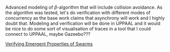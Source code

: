 Advanced modeling of $\beta$-algorithm that will include collision avoidance.
As the algorithm was tested, let's do verification with different modes of concurrency as the base work claims that asynchrony will work and I highly doubt that. Modeling and verification will be done in UPPAAL and it would be nice to do some sort of visualisation of traces in a tool that I could connect to UPPAAL, maybe Gazeebo???

[Verifying Emergent Properties of Swarms](../Thesis%20Papers/Verifying%20Emergent%20Properties%20of%20Swarms.pdf)

<script>
MathJax = {
  tex: {
    inlineMath: [["$", "$"], ["\\(", "\\)"]]
  }
};
</script>
<script id="MathJax-script" async src="https://cdn.jsdelivr.net/npm/mathjax@3/es5/tex-chtml.js"></script>
